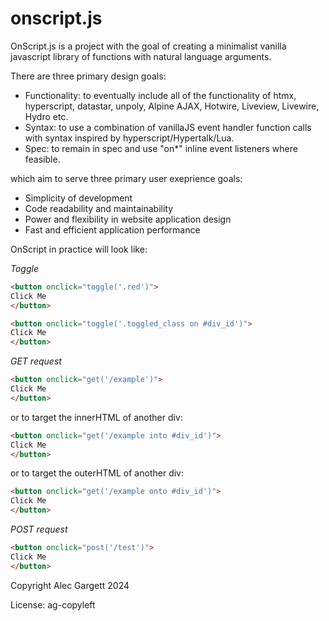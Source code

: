 # onscript.js

OnScript.js is a project with the goal of creating a minimalist vanilla javascript library of functions with natural language arguments.

There are three primary design goals:

* Functionality: to eventually include all of the functionality of htmx, hyperscript, datastar, unpoly, Alpine AJAX, Hotwire, Liveview, Livewire, Hydro etc.
* Syntax: to use a combination of vanillaJS event handler function calls with syntax inspired by hyperscript/Hypertalk/Lua.
* Spec: to remain in spec and use "on*" inline event listeners where feasible.

which aim to serve three primary user exeprience goals:

* Simplicity of development
* Code readability and maintainability
* Power and flexibility in website application design
* Fast and efficient application performance

OnScript in practice will look like:

*Toggle*

```html
<button onclick="toggle('.red')">
Click Me
</button>
```

```html
<button onclick="toggle('.toggled_class on #div_id')">
Click Me
</button>
```

*GET request*

```html
<button onclick="get('/example')">
Click Me
</button>
```

or to target the innerHTML of another div:

```html
<button onclick="get('/example into #div_id')">
Click Me
</button>
```

or to target the outerHTML of another div:

```html
<button onclick="get('/example onto #div_id')">
Click Me
</button>
```

*POST request*

```html
<button onclick="post('/test')">
Click Me
</button>
```

Copyright Alec Gargett 2024

License: ag-copyleft

